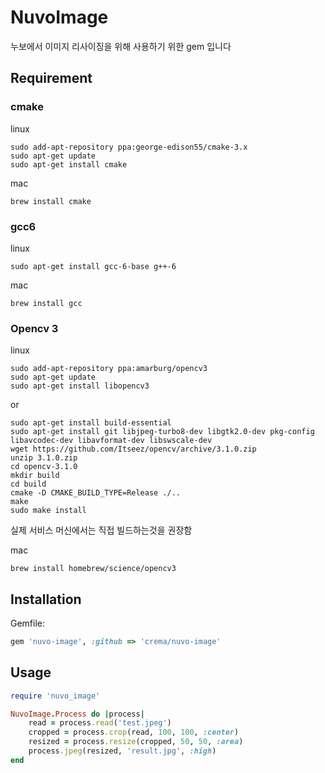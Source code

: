 # NuvoImage

누보에서 이미지 리사이징을 위해 사용하기 위한 gem 입니다

## Requirement

### cmake

linux
```
sudo add-apt-repository ppa:george-edison55/cmake-3.x
sudo apt-get update
sudo apt-get install cmake
```
mac
```
brew install cmake
```

### gcc6
linux
```
sudo apt-get install gcc-6-base g++-6
```

mac
```
brew install gcc
```

### Opencv 3

linux

```
sudo add-apt-repository ppa:amarburg/opencv3
sudo apt-get update
sudo apt-get install libopencv3
```
or
```
sudo apt-get install build-essential
sudo apt-get install git libjpeg-turbo8-dev libgtk2.0-dev pkg-config libavcodec-dev libavformat-dev libswscale-dev 
wget https://github.com/Itseez/opencv/archive/3.1.0.zip
unzip 3.1.0.zip
cd opencv-3.1.0
mkdir build
cd build
cmake -D CMAKE_BUILD_TYPE=Release ./..
make
sudo make install
```
실제 서비스 머신에서는 직접 빌드하는것을 권장함 

mac
```
brew install homebrew/science/opencv3
```


## Installation

Gemfile:

```ruby
gem 'nuvo-image', :github => 'crema/nuvo-image'
```

## Usage

```ruby
require 'nuvo_image'

NuvoImage.Process do |process|
	read = process.read('test.jpeg')
    cropped = process.crop(read, 100, 100, :center)
    resized = process.resize(cropped, 50, 50, :area)
    process.jpeg(resized, 'result.jpg', :high)
end

```
